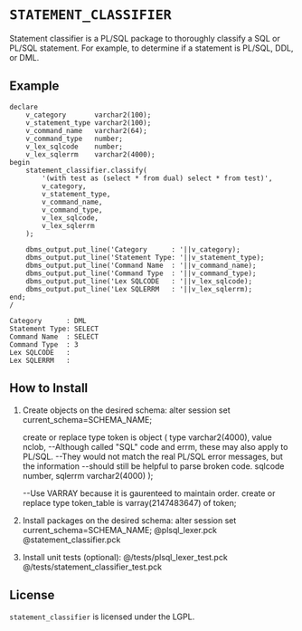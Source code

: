 `STATEMENT_CLASSIFIER`
============

Statement classifier is a PL/SQL package to thoroughly classify a SQL or PL/SQL statement.  For example, to determine if a statement is PL/SQL, DDL, or DML.


## Example

    declare
        v_category       varchar2(100);
        v_statement_type varchar2(100);
        v_command_name   varchar2(64);
        v_command_type   number;
        v_lex_sqlcode    number;
        v_lex_sqlerrm    varchar2(4000);
    begin
        statement_classifier.classify(
            '(with test as (select * from dual) select * from test)',
            v_category,
            v_statement_type,
            v_command_name,
            v_command_type,
            v_lex_sqlcode,
            v_lex_sqlerrm
        );

        dbms_output.put_line('Category      : '||v_category);
        dbms_output.put_line('Statement Type: '||v_statement_type);
        dbms_output.put_line('Command Name  : '||v_command_name);
        dbms_output.put_line('Command Type  : '||v_command_type);
        dbms_output.put_line('Lex SQLCODE   : '||v_lex_sqlcode);
        dbms_output.put_line('Lex SQLERRM   : '||v_lex_sqlerrm);
    end;
    /

    Category      : DML
    Statement Type: SELECT
    Command Name  : SELECT
    Command Type  : 3
    Lex SQLCODE   : 
    Lex SQLERRM   : 


## How to Install

1. Create objects on the desired schema:
    alter session set current_schema=SCHEMA_NAME;

    create or replace type token is object
    (
        type     varchar2(4000),
        value    nclob,
        --Although called "SQL" code and errm, these may also apply to PL/SQL.
        --They would not match the real PL/SQL error messages, but the information
        --should still be helpful to parse broken code.
        sqlcode  number,
        sqlerrm  varchar2(4000)
    );
    
    --Use VARRAY because it is gaurenteed to maintain order.
    create or replace type token_table is varray(2147483647) of token;

2. Install packages on the desired schema:
    alter session set current_schema=SCHEMA_NAME;
    @plsql_lexer.pck
    @statement_classifier.pck

3. Install unit tests (optional):
	@/tests/plsql_lexer_test.pck
	@/tests/statement_classifier_test.pck

## License
`statement_classifier` is licensed under the LGPL.
